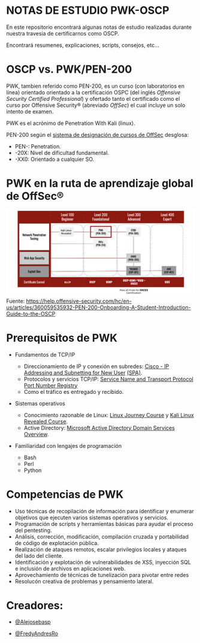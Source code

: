 # NOTAS DE ESTUDIO PWK-OSCP

En este repositorio encontrará algunas notas de estudio realizadas durante nuestra travesia de certificarnos como OSCP.

Encontrará resumenes, explicaciones, scripts, consejos, etc...

# OSCP vs. PWK/PEN-200
PWK, tambien referido como PEN-200, es un curso (con laboratorios en línea) orientado orientado a la certificación OSPC (del inglés *Offensive Security Certified Professional*) y ofertado  tanto el certificado como el curso por Offensive Security® (abreviado *OffSec*) el cual incluye un solo intento de examen.

PWK es el acrónimo de Penetration With Kali (linux).

PEN-200 según el [sistema de designación de cursos de OffSec](https://www.offensive-security.com/courses-and-certifications/#course-track-system) desglosa: 
* PEN-: Penetration.
* -20X: Nivel de dificultad fundamental.
* -XX0: Orientado a cualquier SO.

# PWK en la ruta de aprendizaje global de OffSec®
![PWK In OffSec Learning Journey](./imagenes/PWK_In_OffSec_Learning_Journey.png "PWK In OffSec Learning Journey") Fuente: https://help.offensive-security.com/hc/en-us/articles/360059535932-PEN-200-Onboarding-A-Student-Introduction-Guide-to-the-OSCP


#

# Prerequisitos de PWK
* Fundamentos de TCP/IP
    * Direccionamiento de IP y conexión en subredes: [Cisco - IP Addressing and Subnetting for New User](https://www.cisco.com/c/en/us/support/docs/ip/routing-information-protocol-rip/13788-3.html) [(SPA)](https://www.cisco.com/c/es_mx/support/docs/ip/routing-information-protocol-rip/13788-3.html).
    * Protocolos y servicios TCP/IP: [Service Name and Transport Protocol Port Number Registry](https://www.iana.org/assignments/service-names-port-numbers/service-names-port-numbers.xhtml)
    * Como el tráfico es entregado y recibido.

* Sistemas operativos
    * Conocimiento razonable de Linux: [Linux Journey Course](https://linuxjourney.com/) y [Kali Linux Revealed Course](https://kali.training/).
    * Active Directory: [Microsoft Active Directory Domain Services Overview](https://docs.microsoft.com/en-us/windows-server/identity/ad-ds/get-started/virtual-dc/active-directory-domain-services-overview).

* Familiaridad con lengajes de programación
    * Bash
    * Perl
    * Python

# Competencias de PWK

* Uso técnicas de recopilación de información para identificar y enumerar objetivos que ejecuten varios sistemas operativos y servicios.
* Programación de scripts y herramientas básicas para ayudar el proceso del pentesting.
* Análisis, corrección, modificación, compilación cruzada y portabilidad de código de explotación pública.
* Realización de ataques remotos, escalar privilegios locales y ataques del lado del cliente.
* Identificación y explotación de vulnerabilidades de XSS, inyección SQL e inclusión de archivos en aplicaciones web.
* Aprovechamiento de técnicas de tunelización para pivotar entre redes
* Resolucón creativa de problemas y pensamiento lateral.



# Creadores:

- [@Alejosebasp](https://twitter.com/alejosebasp)

- [@FredyAndresRo](https://twitter.com/FredyAndresRo)